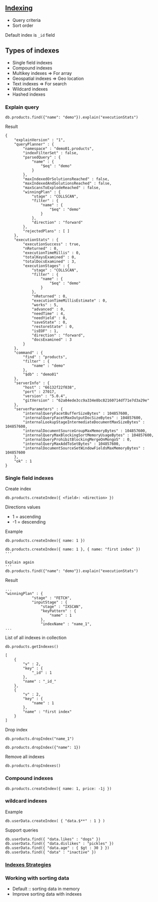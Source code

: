 ## [Indexing](https://docs.mongodb.com/manual/indexes/)
* Query criteria
* Sort order

Default index is `_id` field
## Types of indexes
* Single field indexes
* Compound indexes
* Multikey indexes => For array
* Geospatial indexes => Geo location
* Text indexes => For search
* Wildcard indexes
* Hashed indexes

### Explain query
```
db.products.find({"name": "demo"}).explain("executionStats")
```

Result
```
{
	"explainVersion" : "1",
	"queryPlanner" : {
		"namespace" : "demo01.products",
		"indexFilterSet" : false,
		"parsedQuery" : {
			"name" : {
				"$eq" : "demo"
			}
		},
		"maxIndexedOrSolutionsReached" : false,
		"maxIndexedAndSolutionsReached" : false,
		"maxScansToExplodeReached" : false,
		"winningPlan" : {
			"stage" : "COLLSCAN",
			"filter" : {
				"name" : {
					"$eq" : "demo"
				}
			},
			"direction" : "forward"
		},
		"rejectedPlans" : [ ]
	},
	"executionStats" : {
		"executionSuccess" : true,
		"nReturned" : 0,
		"executionTimeMillis" : 0,
		"totalKeysExamined" : 0,
		"totalDocsExamined" : 3,
		"executionStages" : {
			"stage" : "COLLSCAN",
			"filter" : {
				"name" : {
					"$eq" : "demo"
				}
			},
			"nReturned" : 0,
			"executionTimeMillisEstimate" : 0,
			"works" : 5,
			"advanced" : 0,
			"needTime" : 4,
			"needYield" : 0,
			"saveState" : 0,
			"restoreState" : 0,
			"isEOF" : 1,
			"direction" : "forward",
			"docsExamined" : 3
		}
	},
	"command" : {
		"find" : "products",
		"filter" : {
			"name" : "demo"
		},
		"$db" : "demo01"
	},
	"serverInfo" : {
		"host" : "66132f22f038",
		"port" : 27017,
		"version" : "5.0.4",
		"gitVersion" : "62a84ede3cc9a334e8bc82160714df71e7d3a29e"
	},
	"serverParameters" : {
		"internalQueryFacetBufferSizeBytes" : 104857600,
		"internalQueryFacetMaxOutputDocSizeBytes" : 104857600,
		"internalLookupStageIntermediateDocumentMaxSizeBytes" : 104857600,
		"internalDocumentSourceGroupMaxMemoryBytes" : 104857600,
		"internalQueryMaxBlockingSortMemoryUsageBytes" : 104857600,
		"internalQueryProhibitBlockingMergeOnMongoS" : 0,
		"internalQueryMaxAddToSetBytes" : 104857600,
		"internalDocumentSourceSetWindowFieldsMaxMemoryBytes" : 104857600
	},
	"ok" : 1
}
```

### Single field indexes

Create index
```
db.products.createIndex({ <field>: <direction> })
```
Directions values
* 1 = ascending
* -1 = descending

Example
```
db.products.createIndex({ name: 1 })

db.products.createIndex({ name: 1 }, { name: "first index" })
'''

Explain again
'''
db.products.find({"name": "demo"}).explain("executionStats")
```

Result
```
...
"winningPlan" : {
			"stage" : "FETCH",
			"inputStage" : {
				"stage" : "IXSCAN",
				"keyPattern" : {
					"name" : 1
				},
				"indexName" : "name_1",
...
```

List of all indexes in collection
```
db.products.getIndexes()

[
	{
		"v" : 2,
		"key" : {
			"_id" : 1
		},
		"name" : "_id_"
	},
	{
		"v" : 2,
		"key" : {
			"name" : 1
		},
		"name" : "first index"
	}
]
```

Drop index
```
db.products.dropIndex("name_1")

db.products.dropIndex({"name": 1})
```

Remove all indexes
```
db.products.dropIndexes()
```

### Compound indexes

```
db.products.createIndex({ name: 1, price: -1j })
```

### wildcard indexes

Example
```
db.userData.createIndex( { "data.$**" : 1 } )
```

Support queries
```
db.userData.find({ "data.likes" : "dogs" })
db.userData.find({ "data.dislikes" : "pickles" })
db.userData.find({ "data.age" : { $gt : 30 } })
db.userData.find({ "data" : "inactive" })
```

### [Indexes Strategies](https://docs.mongodb.com/manual/applications/indexes/)


### Working with sorting data
* Default :: sorting data in memory
* Improve sorting data with indexes